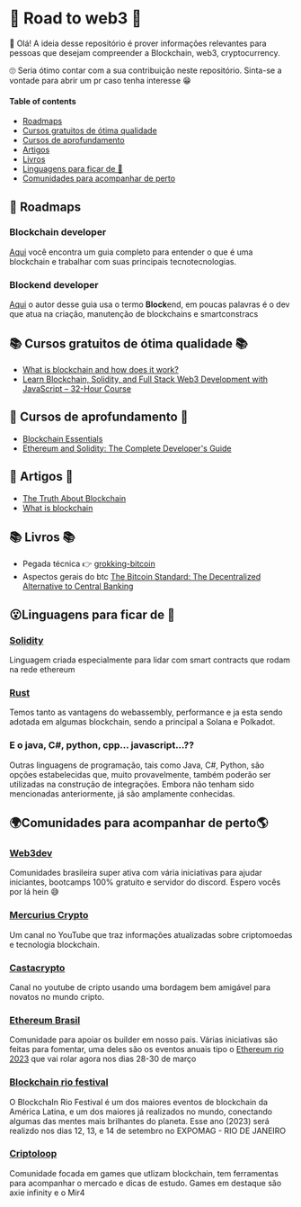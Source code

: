 # 🚀 Road to web3 🚀

👋 Olá! A ideia desse repositório é prover informações relevantes para pessoas que desejam compreender a Blockchain, web3, cryptocurrency. 

🙄 Seria ótimo contar com a sua contribuição neste repositório. Sinta-se a vontade para abrir um pr caso tenha interesse 😁

#### Table of contents
- [Roadmaps](#-roadmaps)
- [Cursos gratuitos de ótima qualidade](#-roadmaps)
- [Cursos de aprofundamento](#-cursos-de-aprofundamento-)
- [Artigos](#-artigos-)
- [Livros](#-livros-)
- [Linguagens para ficar de 👀](#linguagens-para-ficar-de-)
- [Comunidades para acompanhar de perto](#comunidades-para-acompanhar-de-perto)


## 🤯 Roadmaps

### Blockchain developer

[Aqui](https://roadmap.sh/blockchain
) você encontra um guia completo para entender o que é uma blockchain e trabalhar com suas principais tecnotecnologias.


### Blockend developer

[Aqui](https://github.com/Envoy-VC/blockend-developer-roadmap) o autor desse guia usa o termo **Block**end, em poucas palavras é o dev que atua na criação, manutenção de blockchains e smartconstracs

## 📚 Cursos gratuitos de ótima qualidade 📚

- [What is blockchain and how does it work?](https://www.youtube.com/watch?v=SSo_EIwHSd4&ab_channel=SimplyExplained)
- [Learn Blockchain, Solidity, and Full Stack Web3 Development with JavaScript – 32-Hour Course](https://www.youtube.com/watch?v=gyMwXuJrbJQ&ab_channel=freeCodeCamp.org)

## 📗 Cursos de aprofundamento 📗

- [Blockchain Essentials](https://learn.acloud.guru/course/5f0e00da-f02e-4953-b450-45e3cb36f0bd/overview)
- [Ethereum and Solidity: The Complete Developer's Guide](https://www.udemy.com/course/ethereum-and-solidity-the-complete-developers-guide/)

## 📓 Artigos 📓

- [The Truth About Blockchain](https://hbr.org/2017/01/the-truth-about-blockchain)
- [What is blockchain](https://cse.sc.edu/~mgv/csce190f18/diPierro_mcs2017050092.pdf)

## 📚 Livros 📚

- Pegada técnica 👉 [grokking-bitcoin](https://www.manning.com/books/grokking-bitcoin)
- Aspectos gerais do btc [The Bitcoin Standard: The Decentralized Alternative to Central Banking](https://saifedean.com/tbs)

## 😮Linguagens para ficar de 👀

### [Solidity](https://docs.soliditylang.org/en/v0.8.18/#)

Linguagem criada especialmente para lidar com smart contracts que rodam na rede ethereum

### [Rust](https://www.rust-lang.org/)

Temos tanto as vantagens do webassembly, performance e ja esta sendo adotada em algumas blockchain, sendo a principal a Solana e Polkadot.

### E o java, C#, python, cpp... javascript...??

Outras linguagens de programação, tais como Java, C#, Python, são opções estabelecidas que, muito provavelmente, também poderão ser utilizadas na construção de integrações. Embora não tenham sido mencionadas anteriormente, já são amplamente conhecidas.

## 🌍Comunidades para acompanhar de perto🌎

### [Web3dev](https://www.web3dev.com.br/)
Comunidades brasileira super ativa com vária iniciativas para ajudar iniciantes, bootcamps 100% gratuito e servidor do discord. Espero vocês por lá hein 😅

### [Mercurius Crypto](https://www.youtube.com/@mercurius-crypto)

Um canal no YouTube que traz informações atualizadas sobre criptomoedas e tecnologia blockchain.

### [Castacrypto](https://www.youtube.com/@castacrypto/)

Canal no youtube de cripto usando uma bordagem bem amigável para novatos no mundo cripto.

### [Ethereum Brasil](https://www.ethereumbrasil.com/)

Comunidade para apoiar os builder em nosso pais. Várias iniciativas são feitas para fomentar, uma deles são os eventos anuais tipo o [Ethereum rio 2023](https://www.ethereumbrasil.com/ethereumrio) que vai rolar agora nos dias 28-30 de março

### [Blockchain rio festival](https://www.blockchainrio.com.br/)

O BlockchaIn Rio Festival é um dos maiores eventos de blockchain da América Latina, e um dos maiores já realizados no mundo, conectando algumas das mentes mais brilhantes do planeta. Esse ano (2023) será realizdo nos dias 12, 13, e 14 de setembro no EXPOMAG - RIO DE JANEIRO

### [Criptoloop](https://www.criptoloop.com.br/)

Comunidade focada em games que utlizam blockchain, tem ferramentas para acompanhar o mercado e dicas de estudo. Games em destaque são axie infinity e o Mir4



